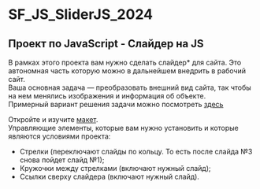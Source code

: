 # SF_JS_SliderJS_2024
## Проект по JavaScript - Слайдер на JS  

В рамках этого проекта вам нужно сделать слайдер* для сайта. Это автономная часть которую можно в дальнейшем внедрить в рабочий сайт.   
Ваша основная задача — преобразовать внешний вид сайта, так чтобы на нем менялись изображения и информация об объекте.    
Примерный вариант решения задачи можно посмотреть [здесь](https://codepen.io/SkillFactory/pen/NWYraLv)

Откройте и изучите [макет](https://www.figma.com/file/D4rkmpfIjEC3GwYBPgE1vd/Slider).  
Управляющие элементы, которые вам нужно установить и которые являются условиями проекта:   
* Стрелки (переключают слайды по кольцу. То есть после слайда №3 снова пойдет слайд №1);
* Кружочки между стрелками (включают нужный слайд);
* Ссылки сверху слайдера (включают нужный слайд).
